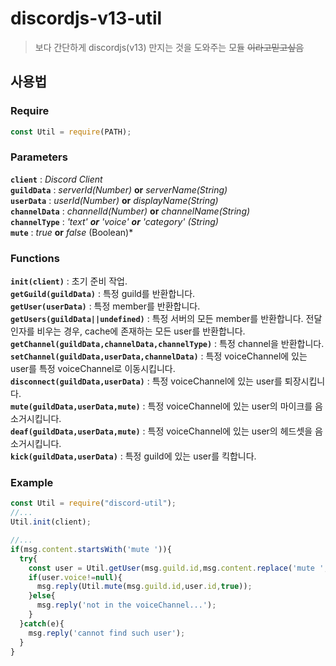 # discordjs-v13-util
> 보다 간단하게 discordjs(v13) 만지는 것을 도와주는 모듈
~~이라고믿고싶음~~

## 사용법

### Require
```javascript
const Util = require(PATH);
```

### Parameters
**`client`** : *Discord Client*  
**`guildData`** : *serverId(Number)* **or** *serverName(String)*  
**`userData`** : *userId(Number)* **or** *displayName(String)*  
**`channelData`** : *channelId(Number)* **or** *channelName(String)*  
**`channelType`** : *'text' **or** 'voice' **or** 'category' (String)*  
**`mute`** : *true* **or** *false* (Boolean)*

### Functions
**`init(client)`** : 초기 준비 작업.  
**`getGuild(guildData)`** : 특정 guild를 반환합니다.  
**`getUser(userData)`** : 특정 member를 반환합니다.  
**`getUsers(guildData||undefined)`** : 특정 서버의 모든 member를 반환합니다. 전달인자를 비우는 경우, cache에 존재하는 모든 user를 반환합니다.  
**`getChannel(guildData,channelData,channelType)`** : 특정 channel을 반환합니다.  
**`setChannel(guildData,userData,channelData)`** : 특정 voiceChannel에 있는 user를 특정 voiceChannel로 이동시킵니다.  
**`disconnect(guildData,userData)`** : 특정 voiceChannel에 있는 user를 퇴장시킵니다.  
**`mute(guildData,userData,mute)`** : 특정 voiceChannel에 있는 user의 마이크를 음소거시킵니다.  
**`deaf(guildData,userData,mute)`** : 특정 voiceChannel에 있는 user의 헤드셋을 음소거시킵니다.  
**`kick(guildData,userData)`** : 특정 guild에 있는 user를 킥합니다.  

### Example
```javascript
const Util = require("discord-util");
//...
Util.init(client);

//...
if(msg.content.startsWith('mute ')){
  try{
    const user = Util.getUser(msg.guild.id,msg.content.replace('mute ',''));
    if(user.voice!=null){
      msg.reply(Util.mute(msg.guild.id,user.id,true));
    }else{
      msg.reply('not in the voiceChannel...');
    }
  }catch(e){
    msg.reply('cannot find such user');
  }
}

```

